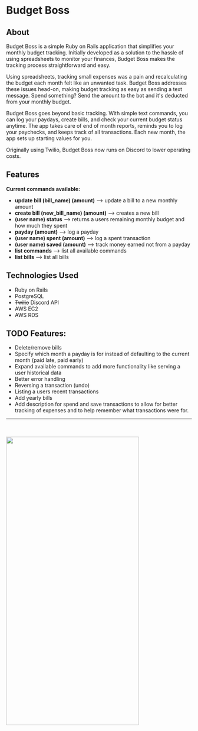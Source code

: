 # Budget Boss

## About

Budget Boss is a simple Ruby on Rails application that simplifies your monthly budget tracking. Initially developed as a solution to the hassle of using spreadsheets to monitor your finances, Budget Boss makes the tracking process straightforward and easy.

Using spreadsheets, tracking small expenses was a pain and recalculating the budget each month felt like an unwanted task. Budget Boss addresses these issues head-on, making budget tracking as easy as sending a text message. Spend something? Send the amount to the bot and it's deducted from your monthly budget.

Budget Boss goes beyond basic tracking. With simple text commands, you can log your paydays, create bills, and check your current budget status anytime. The app takes care of end of month reports, reminds you to log your paychecks, and keeps track of all transactions. Each new month, the app sets up starting values for you.

Originally using Twilio, Budget Boss now runs on Discord to lower operating costs.

## Features

**Current commands available:**
- **update bill (bill_name) (amount)**  --> update a bill to a new monthly amount
- **create bill (new_bill_name) (amount)** --> creates a new bill
- **(user name) status** --> returns a users remaining monthly budget and how much they spent
- **payday (amount)** --> log a payday
- **(user name) spent (amount)** --> log a spent transaction
- **(user name) saved (amount)** --> track money earned not from a payday
- **list commands** --> list all available commands
- **list bills** --> list all bills


## Technologies Used

- Ruby on Rails
- PostgreSQL
- ~~Twilio~~ Discord API
- AWS EC2
- AWS RDS

## TODO Features:

- Delete/remove bills
- Specify which month a payday is for instead of defaulting to the current month (paid late, paid early)
- Expand available commands to add more functionality like serving a user historical data
- Better error handling
- Reversing a transaction (undo)
- Listing a users recent transactions
- Add yearly bills
- Add description for spend and save transactions to allow for better tracking of expenses and to help remember what transactions were for.

---
<br/>
<br/>

<img src="demo.gif" width="360" height="780">